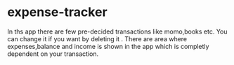 # expense-tracker
In ths app there are few pre-decided transactions like momo,books etc.
You can change it if you want by deleting it .
There are  area where expenses,balance and income is shown in the app which is  completly  dependent on your transaction.
